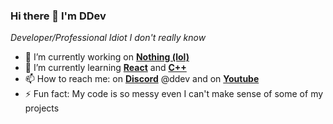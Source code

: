### Hi there 👋 I'm DDev

*Developer/Professional Idiot I don't really know*

<!--
**DDev247/DDev247** is a ✨ _special_ ✨ repository because its `README.md` (this file) appears on your GitHub profile.

Here are some ideas to get you started:

-->
- 🔭 I’m currently working on [**Nothing (lol)**](https://github.com/DDev247)
- 🌱 I’m currently learning [**React**](https://reactjs.org) and [**C++**](http://www.cplusplus.org)
- 📫 How to reach me: on [**Discord**](https://discord.com) @ddev and on [**Youtube**](https://www.youtube.com/channel/UCSNeokK94CzuqIIoRle_R1g)
- ⚡ Fun fact: My code is so messy even I can't make sense of some of my projects

<!--
- 👯 I’m looking to collaborate on ...
- 🤔 I’m looking for help with ...
- 💬 Ask me about ...
- 😄 Pronouns: ...
-->
